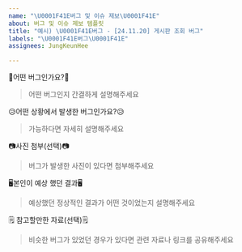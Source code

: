 ```yaml
---
name: "\U0001F41E버그 및 이슈 제보\U0001F41E"
about: 버그 및 이슈 제보 템플릿
title: "예시) \U0001F41E버그 - [24.11.20] 게시판 조회 버그"
labels: "\U0001F41E버그\U0001F41E"
assignees: JungKeunHee

---
```


🐞어떤 버그인가요?🐞

> 어떤 버그인지 간결하게 설명해주세요

😥어떤 상황에서 발생한 버그인가요?😥

> 가능하다면 자세히 설명해주세요

📷사진 첨부(선택)📷

> 버그가 발생한 사진이 있다면 첨부해주세요

🖥️본인이 예상 했던 결과🖥️

> 예상했던 정상적인 결과가 어떤 것이었는지 설명해주세요

🗒️ 참고할만한 자료(선택)🗒️

> 비슷한 버그가 있었던 경우가 있다면 관련 자료나 링크를 공유해주세요

